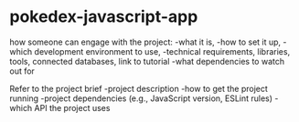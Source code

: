 # pokedex-javascript-app

how someone can engage with the project: 
-what it is, 
-how to set it up, 
-which development environment to use, 
-technical requirements, libraries, tools, connected databases, link to tutorial
-what dependencies to watch out for

Refer to the project brief
-project description
-how to get the project running
-project dependencies (e.g., JavaScript version, ESLint rules)
-which API the project uses